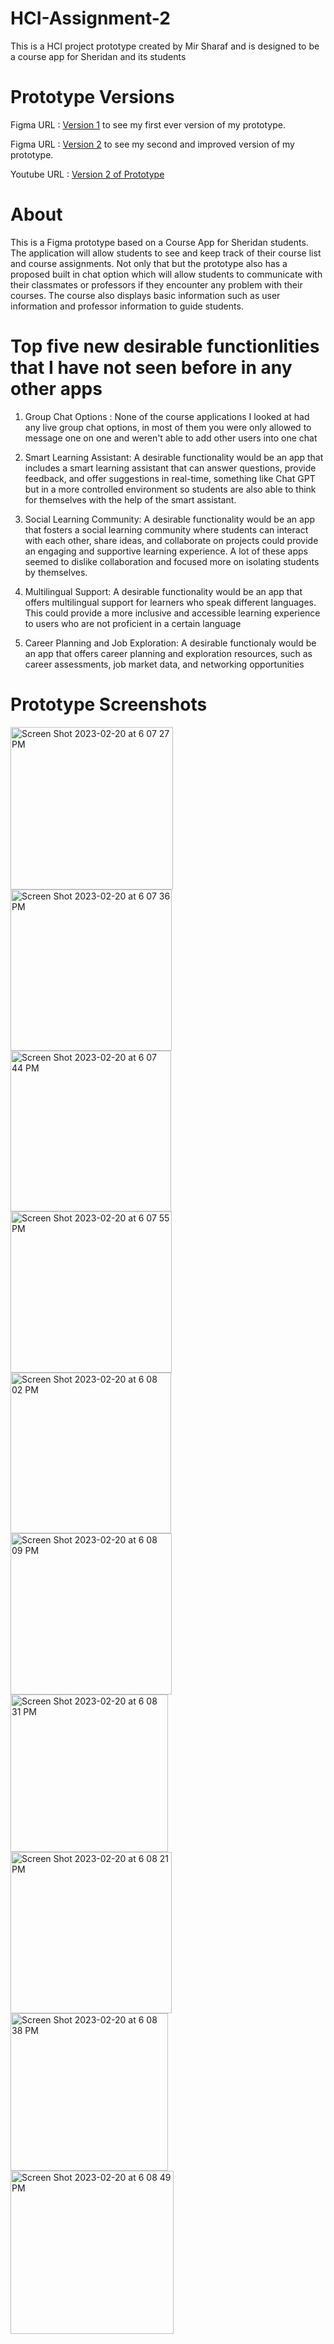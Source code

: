 # HCI-Assignment-2

This is a HCI project prototype created by Mir Sharaf and is designed to be a course app for Sheridan and its students

# Prototype Versions

Figma URL : [Version 1](https://www.figma.com/file/pJ6xMYoYC5UEc8oDKEPGnr/Course-App?t=ou0R13FNr7V2FfXJ-6) to see my first ever version of my prototype.

Figma URL : [Version 2](https://www.figma.com/file/VSly2R8pJhfr4i5MUK260i/Assignment-2?t=ou0R13FNr7V2FfXJ-1) to see my second and improved version of my prototype.

Youtube URL : [Version 2 of Prototype](https://youtu.be/LSv0sOdq9Ds)

# About 

This is a Figma prototype based on a Course App for Sheridan students. The application will allow students to see and keep track of their course list and course assignments. Not only that but the prototype also has a proposed built in chat option which will allow students to communicate with their classmates or professors if they encounter any problem with their courses. The course also displays basic information such as user information and professor information to guide students.

# Top five new desirable functionlities that I have not seen before in any other apps

1. Group Chat Options : None of the course applications I looked at had any live group chat options, in most of them you were only allowed to message one on one and weren't able to add other users into one chat

2. Smart Learning Assistant: A desirable functionality would be an  app that includes a smart learning assistant that can answer questions, provide feedback, and offer suggestions in real-time, something like Chat GPT but in a more controlled environment so students are also able to think for themselves with the help of the smart assistant. 

3. Social Learning Community: A desirable functionality would be an app that fosters a social learning community where students can interact with each other, share ideas, and collaborate on projects could provide an engaging and supportive learning experience. A lot of these apps seemed to dislike collaboration and focused more on isolating students by themselves. 

4. Multilingual Support: A desirable functionality would be an app that offers multilingual support for learners who speak different languages. This could provide a more inclusive and accessible learning experience to users who are not proficient in a certain language

5. Career Planning and Job Exploration: A desirable functionaly would be an app that offers career planning and exploration resources, such as career assessments, job market data, and networking opportunities

# Prototype Screenshots

<img width="260" alt="Screen Shot 2023-02-20 at 6 07 27 PM" src="https://user-images.githubusercontent.com/84856562/220211677-dad864d7-a05f-4a14-8896-fe17ad5aa3d1.png">
<img width="258" alt="Screen Shot 2023-02-20 at 6 07 36 PM" src="https://user-images.githubusercontent.com/84856562/220211750-bc142afd-caa7-4609-8069-8216e67d6ac0.png">
<img width="257" alt="Screen Shot 2023-02-20 at 6 07 44 PM" src="https://user-images.githubusercontent.com/84856562/220211815-b9469a95-fc40-45f9-90e5-ced9db423326.png">
<img width="258" alt="Screen Shot 2023-02-20 at 6 07 55 PM" src="https://user-images.githubusercontent.com/84856562/220211821-3270aaf6-08a6-4828-8977-9a25efb53435.png">
<img width="257" alt="Screen Shot 2023-02-20 at 6 08 02 PM" src="https://user-images.githubusercontent.com/84856562/220211829-fe57a89d-b27a-43ba-b957-2f54c6586c04.png">
<img width="258" alt="Screen Shot 2023-02-20 at 6 08 09 PM" src="https://user-images.githubusercontent.com/84856562/220211836-cfdc488a-4cb7-4ed9-b391-4538cf4fe403.png">
<img width="252" alt="Screen Shot 2023-02-20 at 6 08 31 PM" src="https://user-images.githubusercontent.com/84856562/220211860-09c16d47-49ff-4ab6-98ae-362942a35bd4.png">
<img width="258" alt="Screen Shot 2023-02-20 at 6 08 21 PM" src="https://user-images.githubusercontent.com/84856562/220211955-5a540e84-c068-4a65-b4b8-c1dd1866fd88.png">

<img width="252" alt="Screen Shot 2023-02-20 at 6 08 38 PM" src="https://user-images.githubusercontent.com/84856562/220211971-86eb4a62-5d9b-4f0a-9c78-d2ebc45a0db1.png">
<img width="261" alt="Screen Shot 2023-02-20 at 6 08 49 PM" src="https://user-images.githubusercontent.com/84856562/220211980-c47e8f93-a770-442c-b87e-0e204e7369cc.png">
